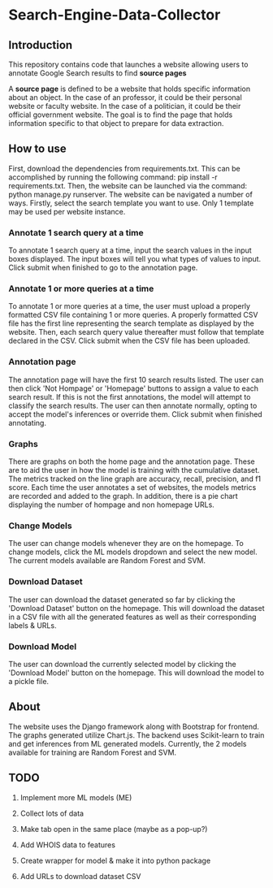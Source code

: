 # Search-Engine-Data-Collector

  

## Introduction

This repository contains code that launches a website allowing users to annotate Google Search results to find **source pages**

A **source page** is defined to be a website that holds specific information about an object. In the case of an professor, it could be their personal website or faculty website. In the case of a politician, it could be their official government website. The goal is to find the page that holds information specific to that object to prepare for data extraction.

## How to use

First, download the dependencies from requirements.txt. This can be accomplished by running the following command: pip install -r requirements.txt. Then, the website can be launched via the command: python manage.py runserver.
The website can be navigated a number of ways. Firstly, select the search template you want to use. Only 1 template may be used per website instance.
### Annotate 1 search query at a time
To annotate 1 search query at a time, input the search values in the input boxes displayed. The input boxes will tell you what types of values to input. Click submit when finished to go to the annotation page.
### Annotate 1 or more queries at a time
To annotate 1 or more queries at a time, the user must upload a properly formatted CSV file containing 1 or more queries. A properly formatted CSV file has the first line representing the search template as displayed by the website. Then, each search query value thereafter must follow that template declared in the CSV. Click submit when the CSV file has been uploaded.
### Annotation page
The annotation page will have the first 10 search results listed. The user can then click 'Not Hompage' or 'Homepage' buttons to assign a value to each search result. If this is not the first annotations, the model will attempt to classify the search results. The user can then annotate normally, opting to accept the model's inferences or override them. Click submit when finished annotating.
### Graphs
There are graphs on both the home page and the annotation page. These are to aid the user in how the model is training with the cumulative dataset. The metrics tracked on the line graph are accuracy, recall, precision, and f1 score. Each time the user annotates a set of websites, the models metrics are recorded and added to the graph. In addition, there is a pie chart displaying the number of hompage and non homepage URLs.
### Change Models
The user can change models whenever they are on the homepage. To change models, click the ML models dropdown and select the new model. The current models available are Random Forest and SVM.
### Download Dataset
The user can download the dataset generated so far by clicking the 'Download Dataset' button on the homepage. This will download the dataset in a CSV file with all the generated features as well as their corresponding labels & URLs.
### Download Model
The user can download the currently selected model by clicking the 'Download Model' button on the homepage. This will download the model to a pickle file.
  

## About

The website uses the Django framework along with Bootstrap for frontend. The graphs generated utilize Chart.js. The backend uses Scikit-learn to train and get inferences from ML generated models. Currently, the 2 models available for training are Random Forest and SVM.

## TODO

1. Implement more ML models (ME)

2. Collect lots of data

3. Make tab open in the same place (maybe as a pop-up?)

4. Add WHOIS data to features

5. Create wrapper for model & make it into python package

6. Add URLs to download dataset CSV
